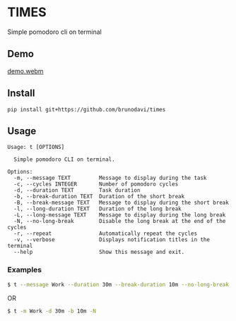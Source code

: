 # TIMES
Simple pomodoro cli on terminal

## Demo
[demo.webm](https://github.com/user-attachments/assets/95176cd1-b8db-4e2b-a6f2-829e6d375494)


## Install
```
pip install git+https://github.com/brunodavi/times
```

## Usage

```
Usage: t [OPTIONS]

  Simple pomodoro CLI on terminal.

Options:
  -m, --message TEXT         Message to display during the task
  -c, --cycles INTEGER       Number of pomodoro cycles
  -d, --duration TEXT        Task duration
  -b, --break-duration TEXT  Duration of the short break
  -B, --break-message TEXT   Message to display during the short break
  -l, --long-duration TEXT   Duration of the long break
  -L, --long-message TEXT    Message to display during the long break
  -N, --no-long-break        Disable the long break at the end of the cycles
  -r, --repeat               Automatically repeat the cycles
  -v, --verbose              Displays notification titles in the terminal
  --help                     Show this message and exit.
```

### Examples
```sh
$ t --message Work --duration 30m --break-duration 10m --no-long-break
```

OR

```sh
$ t -m Work -d 30m -b 10m -N
```
